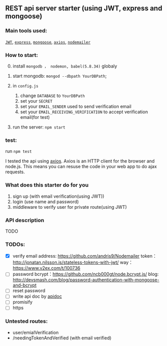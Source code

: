 ## REST api server starter (using JWT, express and mongoose)

### Main tools used:

[`JWT`](https://github.com/auth0/node-jsonwebtoken), [`express`](strongloop/express), [`mongoose`](https://github.com/Automattic/mongoose), [`axios`](https://github.com/mzabriskie/axios), [`nodemailer`](https://github.com/andris9/Nodemailer)

### How to start:

0. install `mongodb ， nodemon, babel(5.8.34)` globaly
1. start mongodb: `mongod --dbpath YourDBPath`;
2. in `config.js`

    1. change `DATABASE` to `YourDBPath`
    2. set your `SECRET`
    3. set your `EMAIL_SENDER` used to send verification email
    4. set your `EMAIL_RECEIVING_VERIFICATION` to accept verification email(for test)

3. run the server: `npm start`

### test:

run `npm test`

I tested the api using [axios](https://github.com/mzabriskie/axios).
Axios is an HTTP client for the browser and node.js. This means you can resuse the code in your web app to do ajax requests.

### What does this starter do for you

1. sign up (with email verification(using JWT))
2. login (use name and password)
3. middleware to verify user for private route(using JWT)


### API description

TODO

### TODOs:

- [x]  verify email address: https://github.com/andris9/Nodemailer
token：http://jonatan.nilsson.is/stateless-tokens-with-jwt/
way：https://www.v2ex.com/t/100736
- [ ] password bcrypt：https://github.com/ncb000gt/node.bcrypt.js/ blog: http://devsmash.com/blog/password-authentication-with-mongoose-and-bcrypt
- [ ] reset password
- [ ] write api doc by [apidoc](https://github.com/apidoc/apidoc)
- [ ] promisify
- [ ] https

### Untested routes:

- user/emialVerification
- /needingTokenAndVerified  (with email verified)
